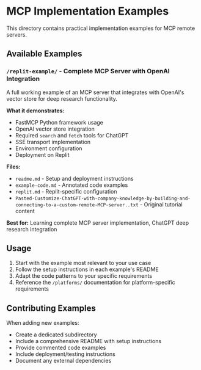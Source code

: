 # MCP Implementation Examples

This directory contains practical implementation examples for MCP remote servers.

## Available Examples

### `/replit-example/` - Complete MCP Server with OpenAI Integration
A full working example of an MCP server that integrates with OpenAI's vector store for deep research functionality.

**What it demonstrates:**
- FastMCP Python framework usage
- OpenAI vector store integration  
- Required `search` and `fetch` tools for ChatGPT
- SSE transport implementation
- Environment configuration
- Deployment on Replit

**Files:**
- `readme.md` - Setup and deployment instructions
- `example-code.md` - Annotated code examples
- `replit.md` - Replit-specific configuration
- `Pasted-Customize-ChatGPT-with-company-knowledge-by-building-and-connecting-to-a-custom-remote-MCP-server..txt` - Original tutorial content

**Best for:** Learning complete MCP server implementation, ChatGPT deep research integration

## Usage

1. Start with the example most relevant to your use case
2. Follow the setup instructions in each example's README
3. Adapt the code patterns to your specific requirements
4. Reference the `/platforms/` documentation for platform-specific requirements

## Contributing Examples

When adding new examples:
- Create a dedicated subdirectory
- Include a comprehensive README with setup instructions
- Provide commented code examples
- Include deployment/testing instructions
- Document any external dependencies